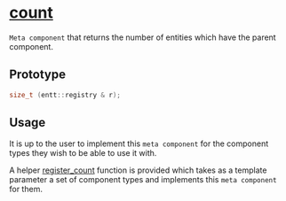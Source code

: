 # [count](count.hpp)

`Meta component` that returns the number of entities which have the parent component.

## Prototype

```cpp
size_t (entt::registry & r);
```

## Usage

It is up to the user to implement this `meta component` for the component types they wish to be able to use it with.

A helper [register_count](../helpers/meta/impl/register_count.md) function is provided which takes as a template parameter a set of component types and implements this `meta component` for them.